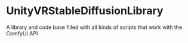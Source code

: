 # UnityVRStableDiffusionLibrary
A library and code base filled with all kinds of scripts that work with the ComfyUI API
